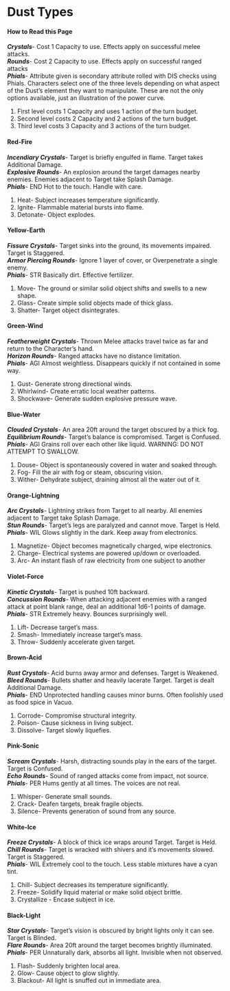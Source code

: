 # Dust Types

#### How to Read this Page
***Crystals***- Cost 1 Capacity to use. Effects apply on successful melee attacks.  
***Rounds***- Cost 2 Capacity to use. Effects apply on successful ranged attacks  
***Phials***- Attribute given is secondary attribute rolled with DIS checks using Phials. Characters select one of the three levels depending on what aspect of the Dust’s element they want to manipulate. These are not the only options available, just an illustration of the power curve.
1. First level costs 1 Capacity and uses 1 action of the turn budget.
2. Second level costs 2 Capacity and 2 actions of the turn budget.
3. Third level costs 3 Capacity and 3 actions of the turn budget.

#### Red-Fire
***Incendiary Crystals***- Target is briefly engulfed in flame. Target takes Additional Damage.  
***Explosive Rounds***- An explosion around the target damages nearby enemies. Enemies adjacent to Target take Splash Damage.  
***Phials***- END
Hot to the touch. Handle with care.
1. Heat- Subject increases temperature significantly.
2. Ignite- Flammable material bursts into flame.
3. Detonate- Object explodes.

#### Yellow-Earth
***Fissure Crystals***- Target sinks into the ground, its movements impaired. Target is Staggered.  
***Armor Piercing Rounds***- Ignore 1 layer of cover, or Overpenetrate a single enemy.  
***Phials***- STR
Basically dirt. Effective fertilizer.
1. Move- The ground or similar solid object shifts and swells to a new shape.
2. Glass- Create simple solid objects made of thick glass.
3. Shatter- Target object disintegrates.

#### Green-Wind
***Featherweight Crystals***- Thrown Melee attacks travel twice as far and return to the Character’s hand.  
***Horizon Rounds***- Ranged attacks have no distance limitation.  
***Phials***- AGI Almost weightless. Disappears quickly if not contained in some way.
1. Gust- Generate strong directional winds.
2. Whirlwind- Create erratic local weather patterns.
3. Shockwave- Generate sudden explosive pressure wave.

#### Blue-Water
***Clouded Crystals***- An area 20ft around the target obscured by a thick fog.  
***Equilibrium Rounds***- Target’s balance is compromised. Target is Confused.  
***Phials***- AGI Grains roll over each other like liquid. WARNING: DO NOT ATTEMPT TO SWALLOW.
1. Douse- Object is spontaneously covered in water and soaked through.
2. Fog- Fill the air with fog or steam, obscuring vision.
3. Wither- Dehydrate subject, draining almost all the water out of it.

#### Orange-Lightning
***Arc Crystals***- Lightning strikes from Target to all nearby. All enemies adjacent to Target take Splash Damage.  
***Stun Rounds***- Target’s legs are paralyzed and cannot move. Target is Held.  
***Phials***- WIL Glows slightly in the dark. Keep away from electronics.
1. Magnetize- Object becomes magnetically charged, wipe electronics.
2. Charge- Electrical systems are powered up/down or overloaded.
3. Arc- An instant flash of raw electricity from one subject to another

#### Violet-Force
***Kinetic Crystals***- Target is pushed 10ft backward.  
***Concussion Rounds***- When attacking adjacent enemies with a ranged attack at point blank range, deal an additional 1d6-1 points of damage.  
***Phials***- STR Extremely heavy. Bounces surprisingly well.
1. Lift- Decrease target’s mass.
2. Smash- Immediately increase target’s mass.
3. Throw- Suddenly accelerate given target.

#### Brown-Acid
***Rust Crystals***- Acid burns away armor and defenses. Target is Weakened.  
***Bleed Rounds***- Bullets shatter and heavily lacerate Target. Target is dealt Additional Damage.  
***Phials***- END Unprotected handling causes minor burns. Often foolishly used as food spice in Vacuo.
1. Corrode- Compromise structural integrity.
2. Poison- Cause sickness in living subject.
3. Dissolve- Target slowly liquefies.

#### Pink-Sonic
***Scream Crystals***- Harsh, distracting sounds play in the ears of the target. Target is Confused.  
***Echo Rounds***- Sound of ranged attacks come from impact, not source.  
***Phials***- PER Hums gently at all times. The voices are not real.
1. Whisper- Generate small sounds.
2. Crack- Deafen targets, break fragile objects.
3. Silence- Prevents generation of sound from any source.

#### White-Ice
***Freeze Crystals***- A block of thick ice wraps around Target. Target is Held.  
***Chill Rounds***- Target is wracked with shivers and it’s movements slowed. Target is Staggered.  
***Phials***- WIL Extremely cool to the touch. Less stable mixtures have a cyan tint.
1. Chill- Subject decreases its temperature significantly.
2. Freeze- Solidify liquid material or make solid object brittle.
3. Crystallize - Encase subject in ice.

#### Black-Light
***Star Crystals***- Target’s vision is obscured by bright lights only it can see. Target is Blinded.  
***Flare Rounds***- Area 20ft around the target becomes brightly illuminated.  
***Phials***- PER Unnaturally dark, absorbs all light. Invisible when not observed.
1. Flash- Suddenly brighten local area.
2. Glow- Cause object to glow slightly.
3. Blackout- All light is snuffed out in immediate area.
